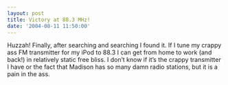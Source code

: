 ```yaml
---
layout: post
title: Victory at 88.3 MHz!
date: '2004-08-11 11:50:00'
---
```


Huzzah! Finally, after searching and searching I found it. If I tune my crappy ass FM transmitter for my iPod to 88.3 I can get from home to work (and back!) in relatively static free bliss. I don’t know if it’s the crappy transmitter I have or the fact that Madison has so many damn radio stations, but it is a pain in the ass.

<!--kg-card-end: markdown-->